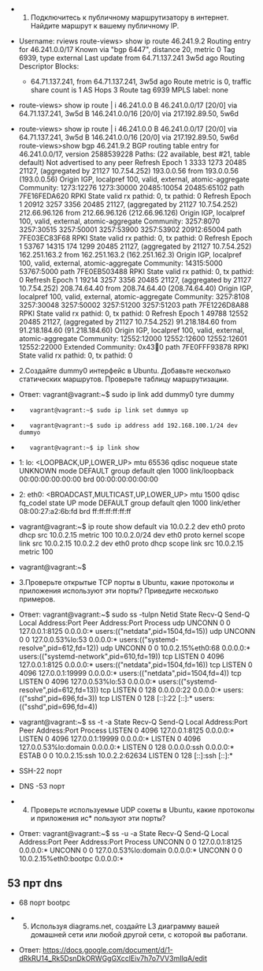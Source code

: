 * 1. Подключитесь к публичному маршрутизатору в интернет. Найдите маршрут к вашему публичному IP.

* Username: rviews
route-views> show ip route 46.241.9.2
Routing entry for 46.241.0.0/17
  Known via "bgp 6447", distance 20, metric 0
  Tag 6939, type external
  Last update from 64.71.137.241 3w5d ago
  Routing Descriptor Blocks:
  * 64.71.137.241, from 64.71.137.241, 3w5d ago
      Route metric is 0, traffic share count is 1
      AS Hops 3
      Route tag 6939
      MPLS label: none

 * route-views> show ip route | i 46.241.0.0
B        46.241.0.0/17 [20/0] via 64.71.137.241, 3w5d
B     146.241.0.0/16 [20/0] via 217.192.89.50, 5w6d

* route-views> show ip route | i 46.241.0.0
B        46.241.0.0/17 [20/0] via 64.71.137.241, 3w5d
B     146.241.0.0/16 [20/0] via 217.192.89.50, 5w6d
route-views>show bgp 46.241.9.2
BGP routing table entry for 46.241.0.0/17, version 2588539228
Paths: (22 available, best #21, table default)
  Not advertised to any peer
  Refresh Epoch 1
  3333 1273 20485 21127, (aggregated by 21127 10.7.54.252)
    193.0.0.56 from 193.0.0.56 (193.0.0.56)
      Origin IGP, localpref 100, valid, external, atomic-aggregate
      Community: 1273:12276 1273:30000 20485:10054 20485:65102
      path 7FE16FEDA620 RPKI State valid
      rx pathid: 0, tx pathid: 0
  Refresh Epoch 1
  20912 3257 3356 20485 21127, (aggregated by 21127 10.7.54.252)
    212.66.96.126 from 212.66.96.126 (212.66.96.126)
      Origin IGP, localpref 100, valid, external, atomic-aggregate
      Community: 3257:8070 3257:30515 3257:50001 3257:53900 3257:53902 20912:65004
      path 7FE03EC83F68 RPKI State valid
      rx pathid: 0, tx pathid: 0
  Refresh Epoch 1
  53767 14315 174 1299 20485 21127, (aggregated by 21127 10.7.54.252)
    162.251.163.2 from 162.251.163.2 (162.251.162.3)
      Origin IGP, localpref 100, valid, external, atomic-aggregate
      Community: 14315:5000 53767:5000
      path 7FE0EB503488 RPKI State valid
      rx pathid: 0, tx pathid: 0
  Refresh Epoch 1
  19214 3257 3356 20485 21127, (aggregated by 21127 10.7.54.252)
    208.74.64.40 from 208.74.64.40 (208.74.64.40)
      Origin IGP, localpref 100, valid, external, atomic-aggregate
      Community: 3257:8108 3257:30048 3257:50002 3257:51200 3257:51203
      path 7FE1226D8A88 RPKI State valid
      rx pathid: 0, tx pathid: 0
  Refresh Epoch 1
  49788 12552 20485 21127, (aggregated by 21127 10.7.54.252)
    91.218.184.60 from 91.218.184.60 (91.218.184.60)
      Origin IGP, localpref 100, valid, external, atomic-aggregate
      Community: 12552:12000 12552:12600 12552:12601 12552:22000
      Extended Community: 0x43:100:0
      path 7FE0FFF93878 RPKI State valid
      rx pathid: 0, tx pathid: 0
 
* 2.Создайте dummy0 интерфейс в Ubuntu. Добавьте несколько статических маршрутов. Проверьте таблицу маршрутизации.

* Ответ: vagrant@vagrant:~$ sudo ip link add dummy0 tyre dummy
*        vagrant@vagrant:~$ sudo ip link set dummyo up
*        vagrant@vagrant:~$ sudo ip address add 192.168.100.1/24 dev dummyo
*        vagrant@vagrant:~$ ip link show
* 1: lo: <LOOPBACK,UP,LOWER_UP> mtu 65536 qdisc noqueue state UNKNOWN mode DEFAULT group default qlen 1000
    link/loopback 00:00:00:00:00:00 brd 00:00:00:00:00:00
* 2: eth0: <BROADCAST,MULTICAST,UP,LOWER_UP> mtu 1500 qdisc fq_codel state UP mode DEFAULT group default qlen 1000
    link/ether 08:00:27:a2:6b:fd brd ff:ff:ff:ff:ff:ff
* vagrant@vagrant:~$ ip route show
default via 10.0.2.2 dev eth0 proto dhcp src 10.0.2.15 metric 100
10.0.2.0/24 dev eth0 proto kernel scope link src 10.0.2.15
10.0.2.2 dev eth0 proto dhcp scope link src 10.0.2.15 metric 100
* vagrant@vagrant:~$


* 3.Проверьте открытые TCP порты в Ubuntu, какие протоколы и приложения используют эти порты? Приведите несколько примеров.

* Ответ: vagrant@vagrant:~$ sudo ss -tulpn
Netid  State   Recv-Q  Send-Q    Local Address:Port      Peer Address:Port  Process
udp    UNCONN  0       0             127.0.0.1:8125           0.0.0.0:*      users:(("netdata",pid=1504,fd=15))
udp    UNCONN  0       0         127.0.0.53%lo:53             0.0.0.0:*      users:(("systemd-resolve",pid=612,fd=12))
udp    UNCONN  0       0        10.0.2.15%eth0:68             0.0.0.0:*      users:(("systemd-network",pid=610,fd=19))
tcp    LISTEN  0       4096          127.0.0.1:8125           0.0.0.0:*      users:(("netdata",pid=1504,fd=16))
tcp    LISTEN  0       4096          127.0.0.1:19999          0.0.0.0:*      users:(("netdata",pid=1504,fd=4))
tcp    LISTEN  0       4096      127.0.0.53%lo:53             0.0.0.0:*      users:(("systemd-resolve",pid=612,fd=13))
tcp    LISTEN  0       128             0.0.0.0:22             0.0.0.0:*      users:(("sshd",pid=696,fd=3))
tcp    LISTEN  0       128                [::]:22                [::]:*      users:(("sshd",pid=696,fd=4))

* vagrant@vagrant:~$ ss -t -a
State        Recv-Q       Send-Q              Local Address:Port                 Peer Address:Port        Process
LISTEN       0            4096                    127.0.0.1:8125                      0.0.0.0:*
LISTEN       0            4096                    127.0.0.1:19999                     0.0.0.0:*
LISTEN       0            4096                127.0.0.53%lo:domain                    0.0.0.0:*
LISTEN       0            128                       0.0.0.0:ssh                       0.0.0.0:*
ESTAB        0            0                       10.0.2.15:ssh                      10.0.2.2:62634
LISTEN       0            128                          [::]:ssh                          [::]:*

* SSH-22 порт
* DNS -53 порт

* 4. Проверьте используемые UDP сокеты в Ubuntu, какие протоколы и приложения ис* пользуют эти порты?

* Ответ: vagrant@vagrant:~$ ss -u -a
State        Recv-Q       Send-Q               Local Address:Port                 Peer Address:Port       Process
UNCONN       0            0                        127.0.0.1:8125                      0.0.0.0:*
UNCONN       0            0                    127.0.0.53%lo:domain                    0.0.0.0:*
UNCONN       0            0                   10.0.2.15%eth0:bootpc                    0.0.0.0:*

## 53 прт dns
* 68 порт bootpc

* 5. Используя diagrams.net, создайте L3 диаграмму вашей домашней сети или любой другой сети, с которой вы работали.

* Ответ: https://docs.google.com/document/d/1-dRkRU14_Rk5DsnDkORWGgGXcclEiv7h7o7VV3mIlqA/edit

